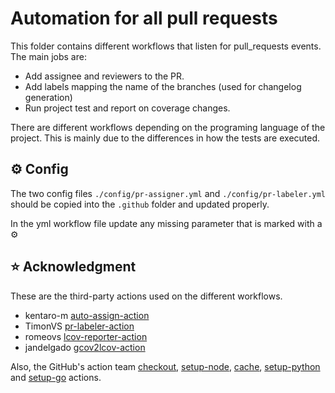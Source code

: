 # Automation for all pull requests

This folder contains different workflows that listen for pull_requests events. The main jobs are:
- Add assignee and reviewers to the PR.
- Add labels mapping the name of the branches (used for changelog generation)
- Run project test and report on coverage changes.


There are different workflows depending on the programing language of the project. This is mainly due to the differences in how the tests are executed.

## ⚙️ Config

The two config files `./config/pr-assigner.yml` and `./config/pr-labeler.yml` should be copied into the `.github` folder and updated properly.

In the yml workflow file update any missing parameter that is marked with a ⚙️


## ⭐ Acknowledgment

These are the third-party actions used on the different workflows.

- kentaro-m [auto-assign-action](https://github.com/kentaro-m/auto-assign-action)
- TimonVS [pr-labeler-action](https://github.com/TimonVS/pr-labeler-action)
- romeovs [lcov-reporter-action](https://github.com/romeovs/lcov-reporter-action)
- jandelgado [gcov2lcov-action](https://github.com/jandelgado/gcov2lcov-action)

Also, the GitHub's action team [checkout](https://github.com/actions/checkout), [setup-node](https://github.com/actions/setup-node), [cache](https://github.com/actions/cache), [setup-python](https://github.com/actions/setup-python) and [setup-go](https://github.com/actions/setup-go) actions. 
